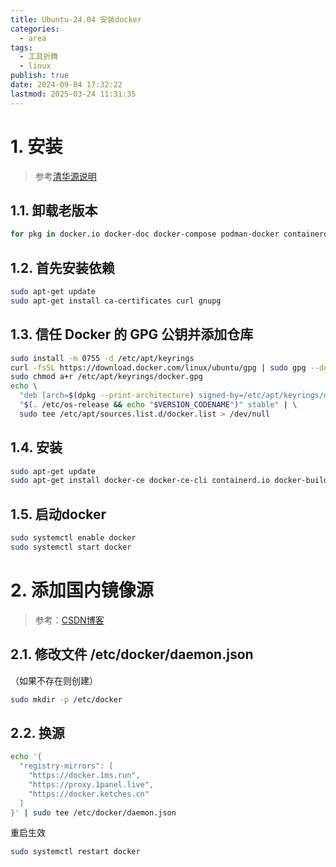 ```yaml
---
title: Ubuntu-24.04 安装docker
categories:
  - area
tags:
  - 工具折腾
  - linux
publish: true
date: 2024-09-04 17:32:22
lastmod: 2025-03-24 11:31:35
---
```

# 1. 安装

> 参考[清华源说明](https://mirrors.tuna.tsinghua.edu.cn/help/docker-ce/)


## 1.1. 卸载老版本

```bash
for pkg in docker.io docker-doc docker-compose podman-docker containerd runc; do sudo apt-get remove $pkg; done
```



## 1.2. 首先安装依赖

```bash
sudo apt-get update
sudo apt-get install ca-certificates curl gnupg
```



## 1.3. 信任 Docker 的 GPG 公钥并添加仓库

```bash
sudo install -m 0755 -d /etc/apt/keyrings
curl -fsSL https://download.docker.com/linux/ubuntu/gpg | sudo gpg --dearmor -o /etc/apt/keyrings/docker.gpg
sudo chmod a+r /etc/apt/keyrings/docker.gpg
echo \
  "deb [arch=$(dpkg --print-architecture) signed-by=/etc/apt/keyrings/docker.gpg] https://mirrors.tuna.tsinghua.edu.cn/docker-ce/linux/ubuntu \
  "$(. /etc/os-release && echo "$VERSION_CODENAME")" stable" | \
  sudo tee /etc/apt/sources.list.d/docker.list > /dev/null
```



## 1.4. 安装

```bash
sudo apt-get update
sudo apt-get install docker-ce docker-ce-cli containerd.io docker-buildx-plugin docker-compose-plugin	
```



## 1.5. 启动docker

```bash
sudo systemctl enable docker
sudo systemctl start docker
```



# 2. 添加国内镜像源
> 参考：[CSDN博客](https://blog.csdn.net/tiffany_263/article/details/140288631)

## 2.1. 修改文件 /etc/docker/daemon.json

（如果不存在则创建）

```bash
sudo mkdir -p /etc/docker
```



## 2.2. 换源

```bash
echo '{
  "registry-mirrors": [
    "https://docker.1ms.run",
    "https://proxy.1panel.live",
    "https://docker.ketches.cn"
  ]
}' | sudo tee /etc/docker/daemon.json
```

重启生效

```bash
sudo systemctl restart docker
```
